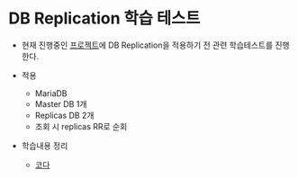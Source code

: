 # DB Replication 학습 테스트 

- 현재 진행중인 [프로젝트](https://github.com/2021-pick-git/2021-pick-git.github.io)에 DB Replication을 적용하기 전 관련 학습테스트를 진행한다. 
- 적용
  - MariaDB 
  - Master DB 1개 
  - Replicas DB 2개 
  - 조회 시 replicas RR로 순회
  
- 학습내용 정리 
  - [코다](https://yjksw.github.io/db-replication/)
